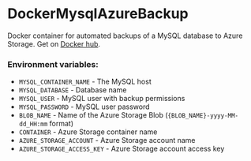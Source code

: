 # DockerMysqlAzureBackup
Docker container for automated backups of a MySQL database to Azure Storage. Get on [Docker hub](https://hub.docker.com/r/smeykk/mysql-azure-backup).

### Environment variables:
- `MYSQL_CONTAINER_NAME` - The MySQL host
- `MYSQL_DATABASE` - Database name
- `MYSQL_USER` - MySQL user with backup permissions
- `MYSQL_PASSWORD` - MySQL user password
- `BLOB_NAME` - Name of the Azure Storage Blob (`{BLOB_NAME}-yyyy-MM-dd_HH:mm` format)
- `CONTAINER` - Azure Storage container name
- `AZURE_STORAGE_ACCOUNT` - Azure Storage account name
- `AZURE_STORAGE_ACCESS_KEY` - Azure Storage account access key